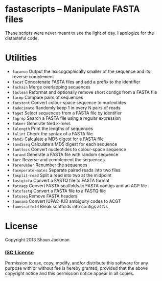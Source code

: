 fastascripts – Manipulate FASTA files
=====================================

These scripts were never meant to see the light of day. I apologize for the
distasteful code.

Utilities
=========

* `facanon`
	Output the lexicographically smaller of the sequence and its reverse complement
* `facat`
	Concatenate FASTA files and add a prefix to the identifier
* `fachain`
	Merge overlapping sequences
* `faclean`
	Reformat and optionally remove short contigs from a FASTA file
* `facmp`
	Compare pairs of sequences
* `facstont`
	Convert colour-space sequence to nucleotides
* `fadecimate`
	Randomly keep 1 in every N pairs of reads
* `faget`
	Select sequences from a FASTA file by identifier
* `fagrep`
	Search a FASTA file using a regular expression
* `fakmer`
	Generate tiled k-mers
* `falength`
	Print the lengths of sequences
* `falint`
	Check the syntax of a FASTA file
* `famd5`
	Calculate a MD5 digest for a FASTA file
* `famd5seq`
	Calculate a MD5 digest for each sequence
* `fanttocs`
	Convert nucleotides to colour-space sequence
* `farand`
	Generate a FASTA file with random sequence
* `farc`
	Reverse and complement the sequences
* `farenumber`
	Renumber the sequences
* `faseperate-mates`
	Separate paired reads into two files
* `fasplit-read`
	Split a read into two at the midpoint
* `fastqtofa`
	Convert a FASTQ file to FASTA format
* `fatoagp`
	Convert FASTA scaffolds to FASTA contigs and an AGP file
* `fatofastq`
	 Convert a FASTA file to a FASTQ file
* `fatoseq`
	Remove FASTA headers
* `faunamb`
	Convert IUPAC-IUB ambiguity codes to ACGT
* `faunscaffold`
	Break scaffolds into contigs at Ns

License
================================================================================

Copyright 2013 Shaun Jackman

### [ISC License][]

Permission to use, copy, modify, and/or distribute this software for any
purpose with or without fee is hereby granted, provided that the above
copyright notice and this permission notice appear in all copies.

[ISC License]: http://opensource.org/licenses/ISC
